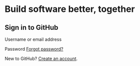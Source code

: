 # Build software better, together

## Sign in to GitHub

 Username or email address

 Password [Forgot password?](https://github.com/password_reset)

 New to GitHub? [Create an account](https://github.com/join?return_to=https%3A%2F%2Fgithub.com%2FEasybakeSwap%2Feasybake-document%2Fpull%2Fnew%2Fmaster&source=login).

